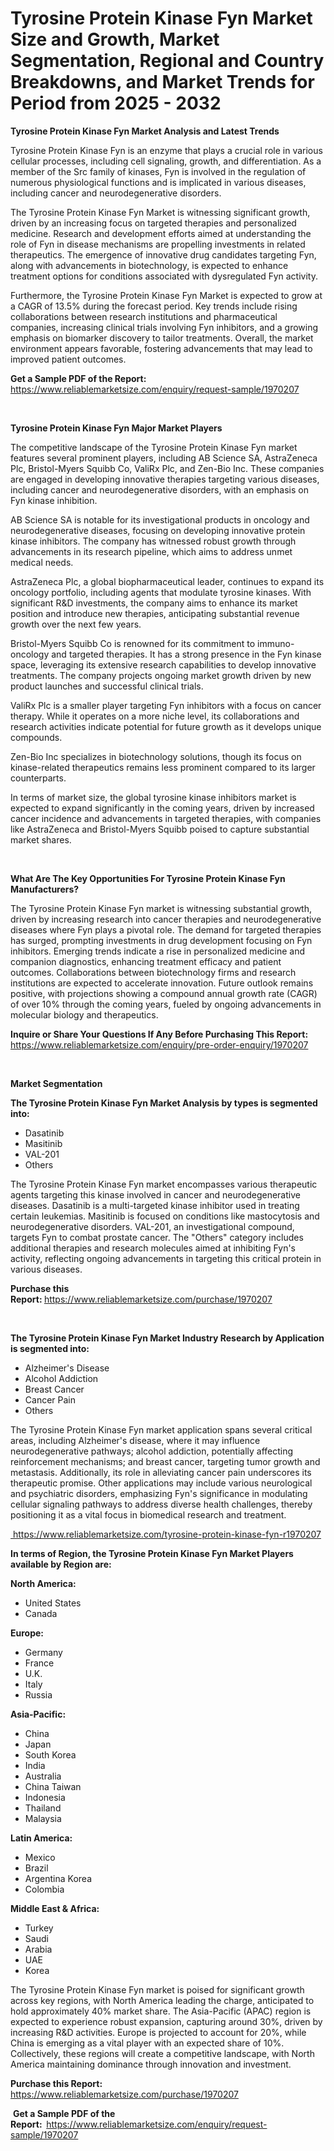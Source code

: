 <p><h1>Tyrosine Protein Kinase Fyn Market Size and Growth, Market Segmentation, Regional and Country Breakdowns, and Market Trends for Period from 2025 -  2032</h1></p><p><strong>Tyrosine Protein Kinase Fyn Market Analysis and Latest Trends</strong></p>
<p><p>Tyrosine Protein Kinase Fyn is an enzyme that plays a crucial role in various cellular processes, including cell signaling, growth, and differentiation. As a member of the Src family of kinases, Fyn is involved in the regulation of numerous physiological functions and is implicated in various diseases, including cancer and neurodegenerative disorders. </p><p>The Tyrosine Protein Kinase Fyn Market is witnessing significant growth, driven by an increasing focus on targeted therapies and personalized medicine. Research and development efforts aimed at understanding the role of Fyn in disease mechanisms are propelling investments in related therapeutics. The emergence of innovative drug candidates targeting Fyn, along with advancements in biotechnology, is expected to enhance treatment options for conditions associated with dysregulated Fyn activity.</p><p>Furthermore, the Tyrosine Protein Kinase Fyn Market is expected to grow at a CAGR of 13.5% during the forecast period. Key trends include rising collaborations between research institutions and pharmaceutical companies, increasing clinical trials involving Fyn inhibitors, and a growing emphasis on biomarker discovery to tailor treatments. Overall, the market environment appears favorable, fostering advancements that may lead to improved patient outcomes.</p></p>
<p><strong>Get a Sample PDF of the Report:&nbsp;</strong> <a href="https://www.reliablemarketsize.com/enquiry/request-sample/1970207?utm_campaign=2442&utm_medium=2&utm_source=Github&utm_content=ia&utm_term=19042025&utm_id=tyrosine-protein-kinase-fyn">https://www.reliablemarketsize.com/enquiry/request-sample/1970207</a></p>
<p>&nbsp;</p>
<p><strong>Tyrosine Protein Kinase Fyn Major Market Players</strong></p>
<p><p>The competitive landscape of the Tyrosine Protein Kinase Fyn market features several prominent players, including AB Science SA, AstraZeneca Plc, Bristol-Myers Squibb Co, ValiRx Plc, and Zen-Bio Inc. These companies are engaged in developing innovative therapies targeting various diseases, including cancer and neurodegenerative disorders, with an emphasis on Fyn kinase inhibition.</p><p>AB Science SA is notable for its investigational products in oncology and neurodegenerative diseases, focusing on developing innovative protein kinase inhibitors. The company has witnessed robust growth through advancements in its research pipeline, which aims to address unmet medical needs. </p><p>AstraZeneca Plc, a global biopharmaceutical leader, continues to expand its oncology portfolio, including agents that modulate tyrosine kinases. With significant R&D investments, the company aims to enhance its market position and introduce new therapies, anticipating substantial revenue growth over the next few years.</p><p>Bristol-Myers Squibb Co is renowned for its commitment to immuno-oncology and targeted therapies. It has a strong presence in the Fyn kinase space, leveraging its extensive research capabilities to develop innovative treatments. The company projects ongoing market growth driven by new product launches and successful clinical trials.</p><p>ValiRx Plc is a smaller player targeting Fyn inhibitors with a focus on cancer therapy. While it operates on a more niche level, its collaborations and research activities indicate potential for future growth as it develops unique compounds.</p><p>Zen-Bio Inc specializes in biotechnology solutions, though its focus on kinase-related therapeutics remains less prominent compared to its larger counterparts.</p><p>In terms of market size, the global tyrosine kinase inhibitors market is expected to expand significantly in the coming years, driven by increased cancer incidence and advancements in targeted therapies, with companies like AstraZeneca and Bristol-Myers Squibb poised to capture substantial market shares.</p></p>
<p>&nbsp;</p>
<p><strong>What Are The Key Opportunities For Tyrosine Protein Kinase Fyn Manufacturers?</strong></p>
<p><p>The Tyrosine Protein Kinase Fyn market is witnessing substantial growth, driven by increasing research into cancer therapies and neurodegenerative diseases where Fyn plays a pivotal role. The demand for targeted therapies has surged, prompting investments in drug development focusing on Fyn inhibitors. Emerging trends indicate a rise in personalized medicine and companion diagnostics, enhancing treatment efficacy and patient outcomes. Collaborations between biotechnology firms and research institutions are expected to accelerate innovation. Future outlook remains positive, with projections showing a compound annual growth rate (CAGR) of over 10% through the coming years, fueled by ongoing advancements in molecular biology and therapeutics.</p></p>
<p><strong>Inquire or Share Your Questions If Any Before Purchasing This Report:</strong> <a href="https://www.reliablemarketsize.com/enquiry/pre-order-enquiry/1970207?utm_campaign=2442&utm_medium=2&utm_source=Github&utm_content=ia&utm_term=19042025&utm_id=tyrosine-protein-kinase-fyn">https://www.reliablemarketsize.com/enquiry/pre-order-enquiry/1970207</a></p>
<p>&nbsp;</p>
<p><strong>Market Segmentation</strong></p>
<p><strong>The Tyrosine Protein Kinase Fyn Market Analysis by types is segmented into:</strong></p>
<p><ul><li>Dasatinib</li><li>Masitinib</li><li>VAL-201</li><li>Others</li></ul></p>
<p><p>The Tyrosine Protein Kinase Fyn market encompasses various therapeutic agents targeting this kinase involved in cancer and neurodegenerative diseases. Dasatinib is a multi-targeted kinase inhibitor used in treating certain leukemias. Masitinib is focused on conditions like mastocytosis and neurodegenerative disorders. VAL-201, an investigational compound, targets Fyn to combat prostate cancer. The "Others" category includes additional therapies and research molecules aimed at inhibiting Fyn's activity, reflecting ongoing advancements in targeting this critical protein in various diseases.</p></p>
<p><strong>Purchase this Report:&nbsp;</strong><a href="https://www.reliablemarketsize.com/purchase/1970207?utm_campaign=2442&utm_medium=2&utm_source=Github&utm_content=ia&utm_term=19042025&utm_id=tyrosine-protein-kinase-fyn">https://www.reliablemarketsize.com/purchase/1970207</a></p>
<p>&nbsp;</p>
<p><strong>The Tyrosine Protein Kinase Fyn Market Industry Research by Application is segmented into:</strong></p>
<p><ul><li>Alzheimer's Disease</li><li>Alcohol Addiction</li><li>Breast Cancer</li><li>Cancer Pain</li><li>Others</li></ul></p>
<p><p>The Tyrosine Protein Kinase Fyn market application spans several critical areas, including Alzheimer's disease, where it may influence neurodegenerative pathways; alcohol addiction, potentially affecting reinforcement mechanisms; and breast cancer, targeting tumor growth and metastasis. Additionally, its role in alleviating cancer pain underscores its therapeutic promise. Other applications may include various neurological and psychiatric disorders, emphasizing Fyn's significance in modulating cellular signaling pathways to address diverse health challenges, thereby positioning it as a vital focus in biomedical research and treatment.</p></p>
<p><a href="https://www.reliablemarketsize.com/tyrosine-protein-kinase-fyn-r1970207?utm_campaign=2442&utm_medium=2&utm_source=Github&utm_content=ia&utm_term=19042025&utm_id=tyrosine-protein-kinase-fyn">&nbsp;https://www.reliablemarketsize.com/tyrosine-protein-kinase-fyn-r1970207</a></p>
<p><strong>In terms of Region, the Tyrosine Protein Kinase Fyn Market Players available by Region are:</strong></p>
<p>
    <p> <strong> North America: </strong>
        <ul>
            <li>United States</li>
            <li>Canada</li>
        </ul>
        </p> 
    <p> <strong> Europe: </strong>
        <ul>
            <li>Germany</li>
            <li>France</li>
            <li>U.K.</li>
            <li>Italy</li>
            <li>Russia</li>
        </ul>
        </p> 
    <p> <strong> Asia-Pacific: </strong>
        <ul>
            <li>China</li>
            <li>Japan</li>
            <li>South Korea</li>
            <li>India</li>
            <li>Australia</li>
            <li>China Taiwan</li>
            <li>Indonesia</li>
            <li>Thailand</li>
            <li>Malaysia</li>
        </ul>
        </p> 
    <p> <strong> Latin America: </strong>
        <ul>
            <li>Mexico</li>
            <li>Brazil</li>
            <li>Argentina Korea</li>
            <li>Colombia</li>
        </ul>
        </p> 
    <p> <strong> Middle East & Africa: </strong>
        <ul>
            <li>Turkey</li>
            <li>Saudi</li>
            <li>Arabia</li>
            <li>UAE</li>
            <li>Korea</li>
        </ul>
    </p>
    </p>
<p><p>The Tyrosine Protein Kinase Fyn market is poised for significant growth across key regions, with North America leading the charge, anticipated to hold approximately 40% market share. The Asia-Pacific (APAC) region is expected to experience robust expansion, capturing around 30%, driven by increasing R&D activities. Europe is projected to account for 20%, while China is emerging as a vital player with an expected share of 10%. Collectively, these regions will create a competitive landscape, with North America maintaining dominance through innovation and investment.</p></p>
<p><strong>Purchase this Report: </strong><a href="https://www.reliablemarketsize.com/purchase/1970207?utm_campaign=2442&utm_medium=2&utm_source=Github&utm_content=ia&utm_term=19042025&utm_id=tyrosine-protein-kinase-fyn">https://www.reliablemarketsize.com/purchase/1970207</a></p>
<p>&nbsp;<strong>Get a Sample PDF of the Report:&nbsp;&nbsp;</strong><a href="https://www.reliablemarketsize.com/enquiry/request-sample/1970207?utm_campaign=2442&utm_medium=2&utm_source=Github&utm_content=ia&utm_term=19042025&utm_id=tyrosine-protein-kinase-fyn">https://www.reliablemarketsize.com/enquiry/request-sample/1970207</a></p>
<p><strong></strong></p>
<p><p></p><p></p><p></p></p>